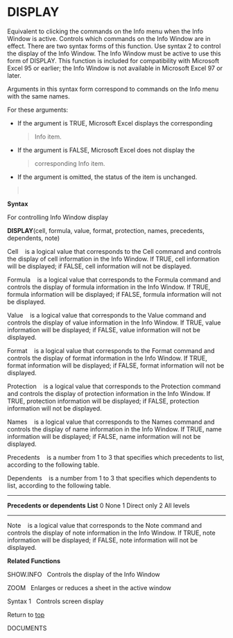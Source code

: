 DISPLAY
================

Equivalent to clicking the commands on the Info menu when the Info
Window is active. Controls which commands on the Info Window are in
effect. There are two syntax forms of this function. Use syntax 2 to
control the display of the Info Window. The Info Window must be active
to use this form of DISPLAY. This function is included for compatibility
with Microsoft Excel 95 or earlier; the Info Window is not available in
Microsoft Excel 97 or later.

Arguments in this syntax form correspond to commands on the Info menu
with the same names.

For these arguments:

-   If the argument is TRUE, Microsoft Excel displays the corresponding
    > Info item.

-   If the argument is FALSE, Microsoft Excel does not display the
    > corresponding Info item.

-   If the argument is omitted, the status of the item is unchanged.

>  

**Syntax**

For controlling Info Window display

**DISPLAY**(cell, formula, value, format, protection, names, precedents,
dependents, note)

Cell    is a logical value that corresponds to the Cell command and
controls the display of cell information in the Info Window. If TRUE,
cell information will be displayed; if FALSE, cell information will not
be displayed.

Formula    is a logical value that corresponds to the Formula command
and controls the display of formula information in the Info Window. If
TRUE, formula information will be displayed; if FALSE, formula
information will not be displayed.

Value    is a logical value that corresponds to the Value command and
controls the display of value information in the Info Window. If TRUE,
value information will be displayed; if FALSE, value information will
not be displayed.

Format    is a logical value that corresponds to the Format command and
controls the display of format information in the Info Window. If TRUE,
format information will be displayed; if FALSE, format information will
not be displayed.

Protection    is a logical value that corresponds to the Protection
command and controls the display of protection information in the Info
Window. If TRUE, protection information will be displayed; if FALSE,
protection information will not be displayed.

Names    is a logical value that corresponds to the Names command and
controls the display of name information in the Info Window. If TRUE,
name information will be displayed; if FALSE, name information will not
be displayed.

Precedents    is a number from 1 to 3 that specifies which precedents to
list, according to the following table.

Dependents    is a number from 1 to 3 that specifies which dependents to
list, according to the following table.

  ------------------------------ -------------
  **Precedents or dependents**   **List**
  0                              None
  1                              Direct only
  2                              All levels
  ------------------------------ -------------

Note    is a logical value that corresponds to the Note command and
controls the display of note information in the Info Window. If TRUE,
note information will be displayed; if FALSE, note information will not
be displayed.

**Related Functions**

SHOW.INFO   Controls the display of the Info Window

ZOOM   Enlarges or reduces a sheet in the active window

Syntax 1   Controls screen display

Return to [top](#A)

DOCUMENTS
